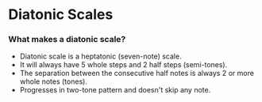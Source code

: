 # Diatonic Scales

### What makes a diatonic scale?
* Diatonic scale is a heptatonic (seven-note) scale.
* It will always have 5 whole steps and 2 half steps (semi-tones). 
* The separation between the consecutive half notes is always 2 or more whole notes (tones). 
* Progresses in two-tone pattern and doesn't skip any note. 
